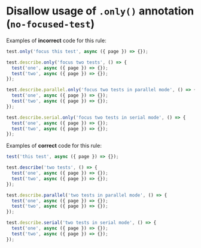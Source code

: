 # Disallow usage of `.only()` annotation (`no-focused-test`)

Examples of **incorrect** code for this rule:

```js
test.only('focus this test', async ({ page }) => {});

test.describe.only('focus two tests', () => {
  test('one', async ({ page }) => {});
  test('two', async ({ page }) => {});
});

test.describe.parallel.only('focus two tests in parallel mode', () => {
  test('one', async ({ page }) => {});
  test('two', async ({ page }) => {});
});

test.describe.serial.only('focus two tests in serial mode', () => {
  test('one', async ({ page }) => {});
  test('two', async ({ page }) => {});
});
```

Examples of **correct** code for this rule:

```js
test('this test', async ({ page }) => {});

test.describe('two tests', () => {
  test('one', async ({ page }) => {});
  test('two', async ({ page }) => {});
});

test.describe.parallel('two tests in parallel mode', () => {
  test('one', async ({ page }) => {});
  test('two', async ({ page }) => {});
});

test.describe.serial('two tests in serial mode', () => {
  test('one', async ({ page }) => {});
  test('two', async ({ page }) => {});
});
```
